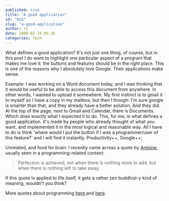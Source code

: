 ```yaml
---
published: true
title: "A good application"
id: "915"
slug: "a-good-application"
author: rv
date: 2009-02-15 05:35
categories: Tech
---
```

What defines a good application? It's not just one thing, of course, but in this post I do want to highlight one particular aspect of a program that makes me love it: the buttons and features should be in the right place. This is one of the reasons why I absolutely love Google. Their applications make sense. 

Example: I was working on a Word document today, and I was thinking that it would be useful to be able to access this document from anywhere. In other words, I wanted to upload it somewhere. My first instinct is to gmail it to myself so I have a copy in my mailbox, but then I though: I'm sure google is smarter than that, and they already have a better solution. And they did. At the top of the page, next to Gmail and Calendar, there is Documents. Which does exactly what I expected it to do. This, for me, is what defines a good application. It's made by people who already thought of what you want, and implemented it in the most logical and reasonable way. All I have to do is think 'where would I put the button if I was a programmer/user of this feature?' and I will find it instantly. Productivity++, Google++;

Unrelated, and food for brain: I recently came across a quote by <a href="http://en.wikiquote.org/wiki/Antoine_de_Saint-Exupery" target="_blank">Antoine</a>, usually seen in a programming-related context: 
<blockquote>Perfection is achieved, not when there is nothing more to add, but when there is nothing left to take away.</blockquote>
If this quote is applied to life itself, it gets a rather zen buddhist-y kind of meaning, wouldn't you think?

More quotes about programming <a href="http://www.eskimo.com/~hottub/software/programming_quotes.html" target="_blank">here </a>and <a href="http://www.gdargaud.net/Humor/QuotesProgramming.html" target="_blank">here</a>.